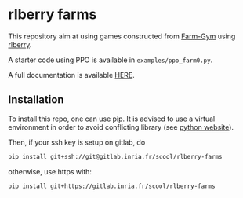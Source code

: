 # rlberry farms

This repository aim at using games constructed from [Farm-Gym](https://gitlab.inria.fr/rl4ae/farm-gym/) using [rlberry](https://github.com/rlberry-py/rlberry).

A starter code using PPO is available in `examples/ppo_farm0.py`.

A full documentation is available [HERE](https://scool.gitlabpages.inria.fr/rlberry-farms/).

## Installation

To install this repo, one can use pip. It is advised to use a virtual environment in order to avoid conflicting library (see [python website](https://packaging.python.org/en/latest/guides/installing-using-pip-and-virtual-environments/#creating-a-virtual-environment)).

Then, if your ssh key is setup on gitlab, do 
```bash
pip install git+ssh://git@gitlab.inria.fr/scool/rlberry-farms
```

otherwise, use https with:

```bash
pip install git+https://gitlab.inria.fr/scool/rlberry-farms
```


